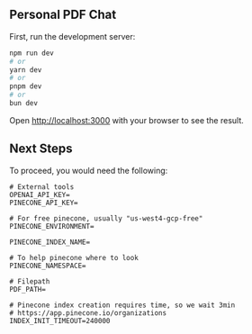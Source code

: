 ## Personal PDF Chat

First, run the development server:

```bash
npm run dev
# or
yarn dev
# or
pnpm dev
# or
bun dev
```

Open [http://localhost:3000](http://localhost:3000) with your browser to see the result.

## Next Steps

To proceed, you would need the following:

```
# External tools
OPENAI_API_KEY=
PINECONE_API_KEY=

# For free pinecone, usually "us-west4-gcp-free"
PINECONE_ENVIRONMENT=

PINECONE_INDEX_NAME=

# To help pinecone where to look
PINECONE_NAMESPACE=

# Filepath
PDF_PATH=

# Pinecone index creation requires time, so we wait 3min
# https://app.pinecone.io/organizations
INDEX_INIT_TIMEOUT=240000
```